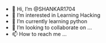 - 👋 Hi, I’m @SHANKAR1704
- 👀 I’m interested in Learning Hacking
- 🌱 I’m currently learning python
- 💞️ I’m looking to collaborate on ...
- 📫 How to reach me ...

<!---
SHANKAR1704/SHANKAR1704 is a ✨ special ✨ repository because its `README.md` (this file) appears on your GitHub profile.
You can click the Preview link to take a look at your changes.
--->
